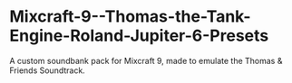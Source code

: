 # Mixcraft-9--Thomas-the-Tank-Engine-Roland-Jupiter-6-Presets
A custom soundbank pack for Mixcraft 9, made to emulate the Thomas &amp; Friends Soundtrack.
